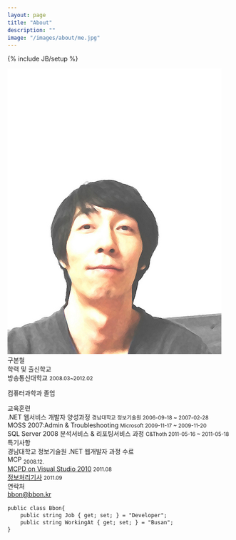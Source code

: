 ```yaml
---
layout: page
title: "About"
description: ""
image: "/images/about/me.jpg"
---
```


{% include JB/setup %}

 <div class="row text-center">
    <div class="col-md-4 col-md-offset-4 text-center">
        <img class="img-circle col-md-8 col-md-offset-2" src="/images/about/me.jpg" alt="bbon. It's me" />
    </div>
</div>
<div class="list-group">
    <div class="list-group-item">
        구본철
    </div>
</div>
<div class="list-group">
    <div class="list-group-item active">
        학력 및 출신학교
    </div>
    <div class="list-group-item">
        <h7 class="list-group-item-heading">방송통신대학교 <small>2008.03~2012.02</small></h7>
        </p>
        <p class="list-group-item-text">컴퓨터과학과 졸업</p>
        </p>
    </div>
</div>
<div class="list-group">
    <div class="list-group-item active">교육훈련</div>
    <div class="list-group-item">
        .NET 웹서비스 개발자 양성과정 <small>경남대학교 정보기술원 2006-09-18 ~ 2007-02-28</small>
    </div>
    <div class="list-group-item">
        MOSS 2007:Admin &amp; Troubleshooting <small>Microsoft 2009-11-17 ~ 2009-11-20</small>
    </div>
    <div class="list-group-item">
        SQL Server 2008 분석서비스 &amp; 리포팅서비스 과정 <small>C&amp;Thoth 2011-05-16 ~ 2011-05-18</small>
    </div>
</div>
<div class="list-group">
    <div class="list-group-item active">특기사항</div>
    <div class="list-group-item">경남대학교 정보기술원 .NET 웹개발자 과정 수료</div>
    <div class="list-group-item">MCP <sub>2008.12.</sub></div>
    <div class="list-group-item"><a title="MCPD" href="http://bbon.kr/mcpd/" target="_blank">MCPD on Visual Studio 2010</a> <small>2011.08</small></div>
    <div class="list-group-item"><a title="정보처리기사" href="http://bbon.kr/%ec%a0%95%eb%b3%b4%ec%b2%98%eb%a6%ac%ea%b8%b0%ec%82%ac/" target="_blank">정보처리기사</a> <small>2011.09</small></div>
</div>
<div class="list-group">
    <div class="list-group-item active">연락처</div>
    <div class="list-group-item">
        <a href="mailto:bbon@bbon.kr" title="메세지 보내기">bbon@bbon.kr</a>
    </div>
</div>


<pre><code class="cs">public class Bbon{
    public string Job { get; set; } = "Developer";
    public string WorkingAt { get; set; } = "Busan";
}</code></pre>